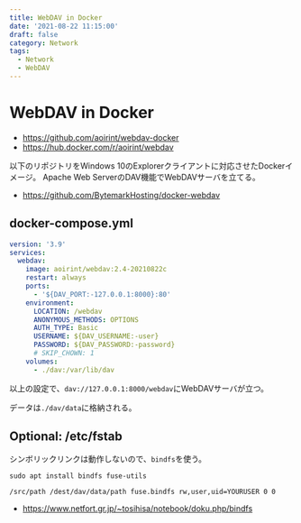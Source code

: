 ```yaml
---
title: WebDAV in Docker
date: '2021-08-22 11:15:00'
draft: false
category: Network
tags:
  - Network
  - WebDAV
---
```

# WebDAV in Docker

- <https://github.com/aoirint/webdav-docker>
- <https://hub.docker.com/r/aoirint/webdav>

以下のリポジトリをWindows 10のExplorerクライアントに対応させたDockerイメージ。
Apache Web ServerのDAV機能でWebDAVサーバを立てる。

- <https://github.com/BytemarkHosting/docker-webdav>

## docker-compose.yml

```yaml
version: '3.9'
services:
  webdav:
    image: aoirint/webdav:2.4-20210822c
    restart: always
    ports:
      - '${DAV_PORT:-127.0.0.1:8000}:80'
    environment:
      LOCATION: /webdav
      ANONYMOUS_METHODS: OPTIONS
      AUTH_TYPE: Basic
      USERNAME: ${DAV_USERNAME:-user}
      PASSWORD: ${DAV_PASSWORD:-password}
      # SKIP_CHOWN: 1
    volumes:
      - ./dav:/var/lib/dav
```

以上の設定で、`dav://127.0.0.1:8000/webdav`にWebDAVサーバが立つ。

データは`./dav/data`に格納される。


## Optional: /etc/fstab

シンボリックリンクは動作しないので、`bindfs`を使う。

```shell
sudo apt install bindfs fuse-utils
```

```fstab
/src/path /dest/dav/data/path fuse.bindfs rw,user,uid=YOURUSER 0 0
```

- <https://www.netfort.gr.jp/~tosihisa/notebook/doku.php/bindfs>
